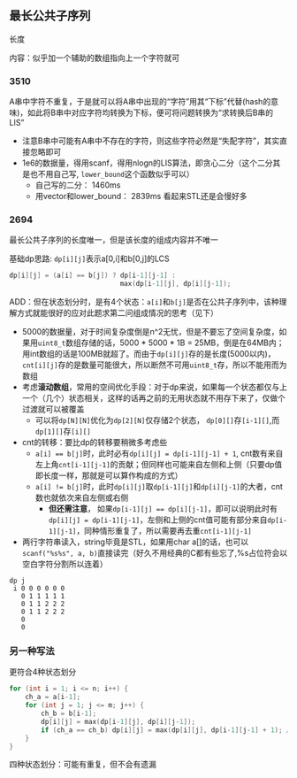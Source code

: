 ## 最长公共子序列
长度

内容：似乎加一个辅助的数组指向上一个字符就可

### 3510
A串中字符不重复，于是就可以将A串中出现的“字符”用其“下标”代替(hash的意味)，如此将B串中对应字符均转换为下标，便可将问题转换为“求转换后B串的LIS”

- 注意B串中可能有A串中不存在的字符，则这些字符必然是“失配字符”，其实直接忽略即可
- 1e6的数据量，得用scanf，得用nlogn的LIS算法，即贪心二分（这个二分其是也不用自己写, `lower_bound`这个函数似乎可以）
    + 自己写的二分： 1460ms
    + 用vector和lower_bound： 2839ms 看起来STL还是会慢好多


### 2694
最长公共子序列的长度唯一，但是该长度的组成内容并不唯一

基础dp思路: `dp[i][j]`表示a[0,i]和b[0,j]的LCS
```c++
dp[i][j] = (a[i] == b[j]) ? dp[i-1][j-1] :
                            max(dp[i-1][j], dp[i][j-1]);

```
ADD：但在状态划分时，是有4个状态：`a[i]`和`b[j]`是否在公共子序列中，该种理解方式就能很好的应对此题求第二问组成情况的思考（见下）


- 5000的数据量，对于时间复杂度倒是n^2无忧，但是不要忘了空间复杂度，如果用`uint8_t`数组存储的话，5000 * 5000 * 1B = 25MB，倒是在64MB内；用int数组的话是100MB就超了。而由于`dp[i][j]`存的是长度(5000以内)，`cnt[i][j]`存的是数量可能很大，所以断然不可用`uint8_t`存，所以不能用而为数组
- 考虑**滚动数组**，常用的空间优化手段：对于dp来说，如果每一个状态都仅与上一个（几个）状态相关，这样的话再之前的无用状态就不用存下来了，仅做个过渡就可以被覆盖
    + 可以将`dp[N][N]`优化为`dp[2][N]`仅存储2个状态， `dp[0][]`存`[i-1][]`,而`dp[1][]`存`[i][]`
- cnt的转移：要比dp的转移要稍微多考虑些
    + `a[i] == b[j]`时，此时必有`dp[i][j] = dp[i-1][j-1] + 1`, cnt数有来自左上角`cnt[i-1][j-1]`的贡献；但同样也可能来自左侧和上侧（只要dp值即长度一样，那就是可以算作构成的方式）
    + `a[i] != b[j]`时，此时`dp[i][j]`取`dp[i-1][j]`和`dp[i][j-1]`的大者，cnt数也就依次来自左侧或右侧
        - **但还需注意**， 如果`dp[i-1][j] == dp[i][j-1]`，即可以说明此时有`dp[i][j] = dp[i-1][j-1]`，左侧和上侧的cnt值可能有部分来自`dp[i-1][j-1]`，同种情形重复了，所以需要再去重`cnt[i-1][j-1]`
- 两行字符串读入，string毕竟是STL，如果用char a[]的话，也可以`scanf("%s%s", a, b)`直接读完（好久不用经典的C都有些忘了,%s占位符会以空白字符分割所以连着）
```
dp j
 i 0 0 0 0 0 0 
   0 1 1 1 1 1
   0 1 1 2 2 2 
   0 1 1 2 2 2 
   0 
   0
```

### 另一种写法
更符合4种状态划分
```cpp
for (int i = 1; i <= n; i++) {
    ch_a = a[i-1];
    for (int j = 1; j <= m; j++) {
        ch_b = b[i-1];
        dp[i][j] = max(dp[i-1][j], dp[i][j-1]);
        if (ch_a == ch_b) dp[i][j] = max(dp[i][j], dp[i-1][j-1] + 1); // 不过这里无需取max就是了
    }
}

```
四种状态划分：可能有重复，但不会有遗漏
